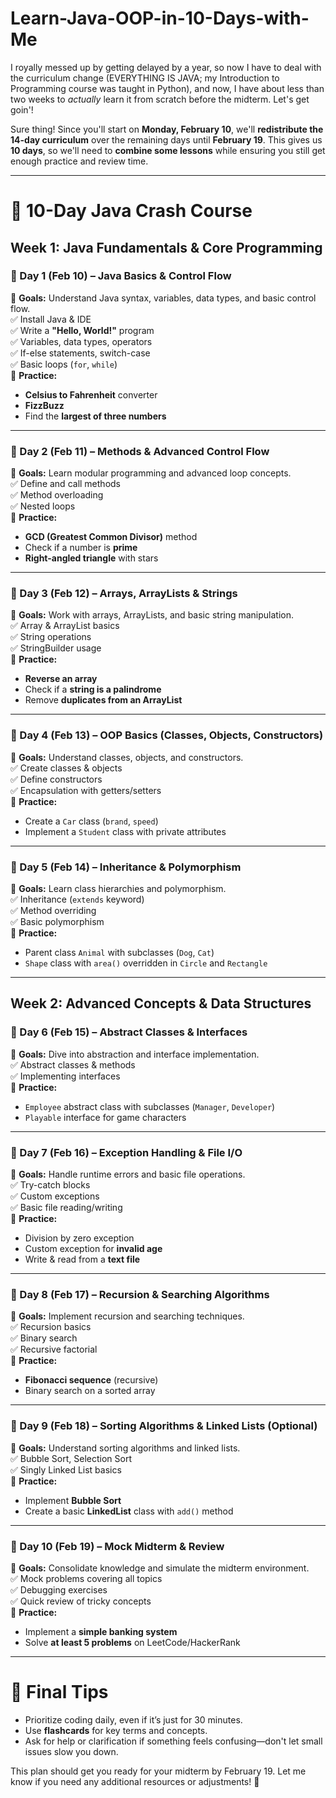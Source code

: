 # Learn-Java-OOP-in-10-Days-with-Me
I royally messed up by getting delayed by a year, so now I have to deal with the curriculum change (EVERYTHING IS JAVA; my Introduction to Programming course was taught in Python), and now, I have about less than two weeks to *actually* learn it from scratch before the midterm. Let's get goin'!

Sure thing! Since you'll start on **Monday, February 10**, we'll **redistribute the 14-day curriculum** over the remaining days until **February 19**. This gives us **10 days**, so we'll need to **combine some lessons** while ensuring you still get enough practice and review time.

---

# 📅 **10-Day Java Crash Course**  

## **Week 1: Java Fundamentals & Core Programming**
### **📌 Day 1 (Feb 10) – Java Basics & Control Flow**  
🔹 **Goals:** Understand Java syntax, variables, data types, and basic control flow.  
✅ Install Java & IDE  
✅ Write a **"Hello, World!"** program  
✅ Variables, data types, operators  
✅ If-else statements, switch-case  
✅ Basic loops (`for`, `while`)  
🔗 **Practice:**  
- **Celsius to Fahrenheit** converter  
- **FizzBuzz**  
- Find the **largest of three numbers**  

---

### **📌 Day 2 (Feb 11) – Methods & Advanced Control Flow**  
🔹 **Goals:** Learn modular programming and advanced loop concepts.  
✅ Define and call methods  
✅ Method overloading  
✅ Nested loops  
🔗 **Practice:**  
- **GCD (Greatest Common Divisor)** method  
- Check if a number is **prime**  
- **Right-angled triangle** with stars  

---

### **📌 Day 3 (Feb 12) – Arrays, ArrayLists & Strings**  
🔹 **Goals:** Work with arrays, ArrayLists, and basic string manipulation.  
✅ Array & ArrayList basics  
✅ String operations  
✅ StringBuilder usage  
🔗 **Practice:**  
- **Reverse an array**  
- Check if a **string is a palindrome**  
- Remove **duplicates from an ArrayList**  

---

### **📌 Day 4 (Feb 13) – OOP Basics (Classes, Objects, Constructors)**  
🔹 **Goals:** Understand classes, objects, and constructors.  
✅ Create classes & objects  
✅ Define constructors  
✅ Encapsulation with getters/setters  
🔗 **Practice:**  
- Create a `Car` class (`brand`, `speed`)  
- Implement a `Student` class with private attributes  

---

### **📌 Day 5 (Feb 14) – Inheritance & Polymorphism**  
🔹 **Goals:** Learn class hierarchies and polymorphism.  
✅ Inheritance (`extends` keyword)  
✅ Method overriding  
✅ Basic polymorphism  
🔗 **Practice:**  
- Parent class `Animal` with subclasses (`Dog`, `Cat`)  
- `Shape` class with `area()` overridden in `Circle` and `Rectangle`  

---

## **Week 2: Advanced Concepts & Data Structures**
### **📌 Day 6 (Feb 15) – Abstract Classes & Interfaces**  
🔹 **Goals:** Dive into abstraction and interface implementation.  
✅ Abstract classes & methods  
✅ Implementing interfaces  
🔗 **Practice:**  
- `Employee` abstract class with subclasses (`Manager`, `Developer`)  
- `Playable` interface for game characters  

---

### **📌 Day 7 (Feb 16) – Exception Handling & File I/O**  
🔹 **Goals:** Handle runtime errors and basic file operations.  
✅ Try-catch blocks  
✅ Custom exceptions  
✅ Basic file reading/writing  
🔗 **Practice:**  
- Division by zero exception  
- Custom exception for **invalid age**  
- Write & read from a **text file**  

---

### **📌 Day 8 (Feb 17) – Recursion & Searching Algorithms**  
🔹 **Goals:** Implement recursion and searching techniques.  
✅ Recursion basics  
✅ Binary search  
✅ Recursive factorial  
🔗 **Practice:**  
- **Fibonacci sequence** (recursive)  
- Binary search on a sorted array  

---

### **📌 Day 9 (Feb 18) – Sorting Algorithms & Linked Lists (Optional)**  
🔹 **Goals:** Understand sorting algorithms and linked lists.  
✅ Bubble Sort, Selection Sort  
✅ Singly Linked List basics  
🔗 **Practice:**  
- Implement **Bubble Sort**  
- Create a basic **LinkedList** class with `add()` method  

---

### **📌 Day 10 (Feb 19) – Mock Midterm & Review**  
🔹 **Goals:** Consolidate knowledge and simulate the midterm environment.  
✅ Mock problems covering all topics  
✅ Debugging exercises  
✅ Quick review of tricky concepts  
🔗 **Practice:**  
- Implement a **simple banking system**  
- Solve **at least 5 problems** on LeetCode/HackerRank  

---

# 📌 **Final Tips**
- Prioritize coding daily, even if it’s just for 30 minutes.  
- Use **flashcards** for key terms and concepts.  
- Ask for help or clarification if something feels confusing—don't let small issues slow you down.  

This plan should get you ready for your midterm by February 19. Let me know if you need any additional resources or adjustments! 🚀
